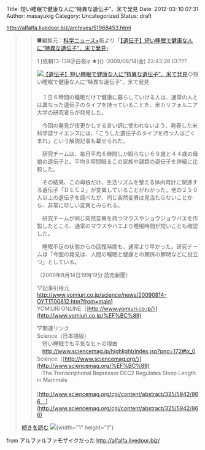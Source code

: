 Title: 短い睡眠で健康な人に“特異な遺伝子”、米で発見
Date: 2012-03-10 07:31
Author: masayukig
Category: Uncategorized
Status: draft

<http://alfalfa.livedoor.biz/archives/51968453.html>  
  
  

> <div>
>
> > ■編集元：[科学ニュース+](http://gimpo.2ch.net/scienceplus/)板より「[【遺伝子】短い睡眠で健康な人に“特異な遺伝子”、米で発見](http://gimpo.2ch.net/test/read.cgi/scienceplus/1250257408/)」  
> >   
> > 1 [依頼13-139＠白夜φ ★]{} :2009/08/14(金) 22:43:28 ID:???  
> >
> > [![【遺伝子】短い睡眠で健康な人に“特異な遺伝子”、米で発見](http://capture.heartrails.com/200x200?http://www.yomiuri.co.jp/science/news/20090814-OYT1T00812.htm?from=main1)](http://www.yomiuri.co.jp/science/news/20090814-OYT1T00812.htm?from=main1)◇短い睡眠で健康な人に“特異な遺伝子”、米で発見  
> > 　  
> > 　１日６時間の睡眠だけで健康に暮らしていける人は、通常の人とは異なった遺伝子のタイプを持っていることを、米カリフォルニア大学の研究者らが発見した。  
> >   
> > 　今回の発見が夜更かしする言い訳に使われないよう、発表した米科学誌サイエンスには、「こうした遺伝子のタイプを持つ人はごくまれ」という解説記事も載せられた。  
> >   
> > 　研究チームは、毎日平均６時間しか眠らない６９歳と４４歳の母娘の遺伝子と、平均８時間眠るこの家族や親類の遺伝子を詳細に比較した。  
> >   
> > 　その結果、この母娘だけ、生活リズムを整える体内時計に関連する遺伝子「ＤＥＣ２」が変異していることがわかった。他の２５０人以上の遺伝子を調べたが、同じ突然変異は見当たらないことから、非常に珍しい変異とみられる。  
> >   
> > 　研究チームが同じ突然変異を持つマウスやショウジョウバエを作製したところ、通常のマウスやハエより睡眠時間が短いことも確認した。  
> >   
> > 　睡眠不足の状態からの回復時間も、通常より早かった。研究チームは「今回の発見は、人間の睡眠と健康との関係の解明などに役立つ」としている。  
> >   
> > （2009年8月14日19時19分 読売新聞）  
> >   
> > ▽記事引用元  
> > <http://www.yomiuri.co.jp/science/news/20090814-OYT1T00812.htm?from=main1>  
> > YOMIURI
> > ONLINE（[http://www.yomiuri.co.jp/）](http://www.yomiuri.co.jp/%EF%BC%89)  
> >   
> > ▽関連リンク  
> > Science（日本語版）  
> > 　短い睡眠でも平気なヒトの理由  
> > 　<http://www.sciencemag.jp/highlight/index.jsp?pno=172#tx_0>  
> > Science（[http://www.sciencemag.org/）](http://www.sciencemag.org/%EF%BC%89)  
> > 　The Transcriptional Repressor DEC2 Regulates Sleep Length in
> > Mammals  
> > 　[http://www.sciencemag.org/cgi/content/abstract/325/5942/866　](http://www.sciencemag.org/cgi/content/abstract/325/5942/866)  
> >   
>
> </div>
>
>   
>   
> [続きを読む](http://alfalfalfa.com/archives/03938.html)
> ![](http://counter2.blog.livedoor.com/c?ro=1&act=rss&output=no&id=1798574&name=blv42&pid=51968453){width="1"
> height="1"}

  
  
from アルファルファモザイクだった <http://alfalfa.livedoor.biz/>

